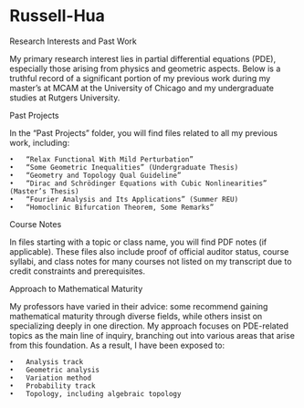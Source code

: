 # Russell-Hua
Research Interests and Past Work

My primary research interest lies in partial differential equations (PDE), especially those arising from physics and geometric aspects. Below is a truthful record of a significant portion of my previous work during my master’s at MCAM at the University of Chicago and my undergraduate studies at Rutgers University.

Past Projects

In the “Past Projects” folder, you will find files related to all my previous work, including:

	•	“Relax Functional With Mild Perturbation”
	•	“Some Geometric Inequalities” (Undergraduate Thesis)
	•	“Geometry and Topology Qual Guideline”
	•	“Dirac and Schrödinger Equations with Cubic Nonlinearities” (Master’s Thesis)
	•	“Fourier Analysis and Its Applications” (Summer REU)
	•	“Homoclinic Bifurcation Theorem, Some Remarks”

Course Notes

In files starting with a topic or class name, you will find PDF notes (if applicable). These files also include proof of official auditor status, course syllabi, and class notes for many courses not listed on my transcript due to credit constraints and prerequisites.

Approach to Mathematical Maturity

My professors have varied in their advice: some recommend gaining mathematical maturity through diverse fields, while others insist on specializing deeply in one direction. My approach focuses on PDE-related topics as the main line of inquiry, branching out into various areas that arise from this foundation. As a result, I have been exposed to:

	•	Analysis track
	•	Geometric analysis
	•	Variation method
	•	Probability track
	•	Topology, including algebraic topology
